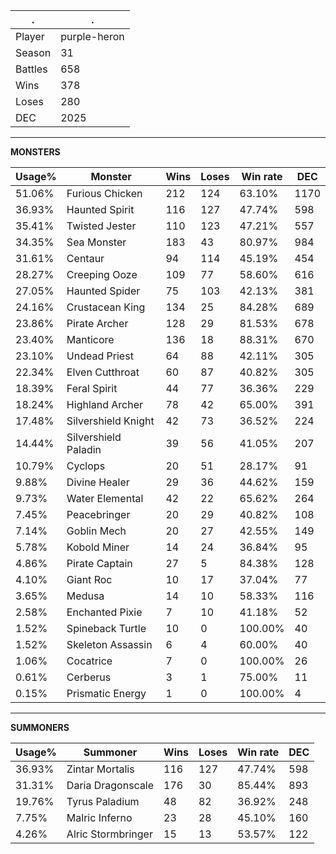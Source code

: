 .|.
|-|-
Player|purple-heron
Season|31
Battles|658
Wins|378
Loses|280
DEC|2025

---
**MONSTERS**

Usage%|Monster|Wins|Loses|Win rate|DEC|
-|-|-|-|-|-|
51.06%|Furious Chicken|212|124|63.10%|1170|
36.93%|Haunted Spirit|116|127|47.74%|598|
35.41%|Twisted Jester|110|123|47.21%|557|
34.35%|Sea Monster|183|43|80.97%|984|
31.61%|Centaur|94|114|45.19%|454|
28.27%|Creeping Ooze|109|77|58.60%|616|
27.05%|Haunted Spider|75|103|42.13%|381|
24.16%|Crustacean King|134|25|84.28%|689|
23.86%|Pirate Archer|128|29|81.53%|678|
23.40%|Manticore|136|18|88.31%|670|
23.10%|Undead Priest|64|88|42.11%|305|
22.34%|Elven Cutthroat|60|87|40.82%|305|
18.39%|Feral Spirit|44|77|36.36%|229|
18.24%|Highland Archer|78|42|65.00%|391|
17.48%|Silvershield Knight|42|73|36.52%|224|
14.44%|Silvershield Paladin|39|56|41.05%|207|
10.79%|Cyclops|20|51|28.17%|91|
9.88%|Divine Healer|29|36|44.62%|159|
9.73%|Water Elemental|42|22|65.62%|264|
7.45%|Peacebringer|20|29|40.82%|108|
7.14%|Goblin Mech|20|27|42.55%|149|
5.78%|Kobold Miner|14|24|36.84%|95|
4.86%|Pirate Captain|27|5|84.38%|128|
4.10%|Giant Roc|10|17|37.04%|77|
3.65%|Medusa|14|10|58.33%|116|
2.58%|Enchanted Pixie|7|10|41.18%|52|
1.52%|Spineback Turtle|10|0|100.00%|40|
1.52%|Skeleton Assassin|6|4|60.00%|40|
1.06%|Cocatrice|7|0|100.00%|26|
0.61%|Cerberus|3|1|75.00%|11|
0.15%|Prismatic Energy|1|0|100.00%|4|

---
**SUMMONERS**

Usage%|Summoner|Wins|Loses|Win rate|DEC|
-|-|-|-|-|-|
36.93%|Zintar Mortalis|116|127|47.74%|598|
31.31%|Daria Dragonscale|176|30|85.44%|893|
19.76%|Tyrus Paladium|48|82|36.92%|248|
7.75%|Malric Inferno|23|28|45.10%|160|
4.26%|Alric Stormbringer|15|13|53.57%|122|
